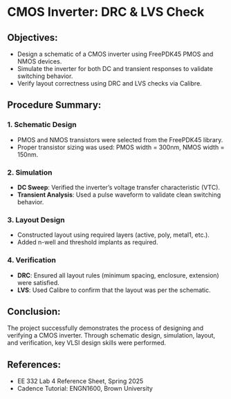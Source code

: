 # CMOS Inverter: DRC & LVS Check

## **Objectives:**

- Design a schematic of a CMOS inverter using FreePDK45 PMOS and NMOS devices.  
- Simulate the inverter for both DC and transient responses to validate switching behavior.  
- Verify layout correctness using DRC and LVS checks via Calibre.  

## **Procedure Summary:**

### 1. Schematic Design  
- PMOS and NMOS transistors were selected from the FreePDK45 library.  
- Proper transistor sizing was used: PMOS width = 300nm, NMOS width = 150nm.  

### 2. Simulation  
- **DC Sweep**: Verified the inverter’s voltage transfer characteristic (VTC).  
- **Transient Analysis**: Used a pulse waveform to validate clean switching behavior.  

### 3. Layout Design  
- Constructed layout using required layers (active, poly, metal1, etc.).  
- Added n-well and threshold implants as required.  

### 4. Verification  
- **DRC**: Ensured all layout rules (minimum spacing, enclosure, extension) were satisfied.  
- **LVS**: Used Calibre to confirm that the layout was per the schematic.  

## **Conclusion:**

The project successfully demonstrates the process of designing and verifying a CMOS inverter. Through schematic design, simulation, layout, and verification, key VLSI design skills were performed.

## **References:**

- EE 332 Lab 4 Reference Sheet, Spring 2025  
- Cadence Tutorial: ENGN1600, Brown University  
